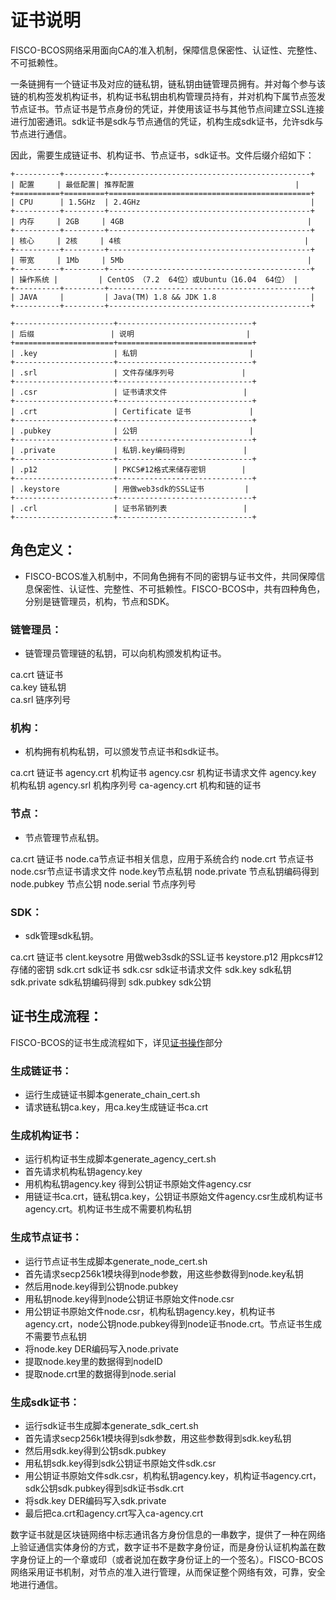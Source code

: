 # 证书说明
FISCO-BCOS网络采用面向CA的准入机制，保障信息保密性、认证性、完整性、不可抵赖性。

一条链拥有一个链证书及对应的链私钥，链私钥由链管理员拥有。并对每个参与该链的机构签发机构证书，机构证书私钥由机构管理员持有，并对机构下属节点签发节点证书。节点证书是节点身份的凭证，并使用该证书与其他节点间建立SSL连接进行加密通讯。sdk证书是sdk与节点通信的凭证，机构生成sdk证书，允许sdk与节点进行通信。

因此，需要生成链证书、机构证书、节点证书，sdk证书。文件后缀介绍如下：


```eval_rst
+----------+---------+---------------------------------------------+
| 配置     | 最低配置| 推荐配置                                    |
+==========+=========+=============================================+
| CPU      | 1.5GHz  | 2.4GHz                                      |
+----------+---------+---------------------------------------------+
| 内存     | 2GB     | 4GB                                         |
+----------+---------+---------------------------------------------+
| 核心     | 2核     | 4核                                         |
+----------+---------+---------------------------------------------+
| 带宽     | 1Mb     | 5Mb                                         |
+----------+---------+---------------------------------------------+
| 操作系统 |         | CentOS （7.2  64位）或Ubuntu（16.04  64位） |
+----------+---------+---------------------------------------------+
| JAVA     |         | Java(TM) 1.8 && JDK 1.8                     |
+----------+---------+---------------------------------------------+

+----------------------+------------------------------+
| 后缀                 | 说明                         |
+======================+==============================+
| .key                 | 私钥                         |
+----------------------+------------------------------+
| .srl                 | 文件存储序列号               |
+----------------------+------------------------------+
| .csr                 | 证书请求文件                 |
+----------------------+------------------------------+
| .crt                 | Certificate 证书             |
+----------------------+------------------------------+
| .pubkey              | 公钥                         |
+----------------------+------------------------------+
| .private             | 私钥.key编码得到             |
+----------------------+------------------------------+
| .p12                 | PKCS#12格式来储存密钥        |
+----------------------+------------------------------+
| .keystore            | 用做web3sdk的SSL证书         |
+----------------------+------------------------------+
| .crl                 | 证书吊销列表                 |
+----------------------+------------------------------+
```

## 角色定义：
* FISCO-BCOS准入机制中，不同角色拥有不同的密钥与证书文件，共同保障信息保密性、认证性、完整性、不可抵赖性。FISCO-BCOS中，共有四种角色，分别是链管理员，机构，节点和SDK。
### 链管理员：
* 链管理员管理链的私钥，可以向机构颁发机构证书。


ca.crt 链证书			
ca.key 链私钥			
ca.srl 链序列号


### 机构：
* 机构拥有机构私钥，可以颁发节点证书和sdk证书。


ca.crt 链证书
agency.crt 机构证书
agency.csr 机构证书请求文件
agency.key 机构私钥
agency.srl 机构序列号
ca-agency.crt 机构和链的证书
	

### 节点：
* 节点管理节点私钥。


ca.crt 链证书
node.ca节点证书相关信息，应用于系统合约
node.crt 节点证书
node.csr节点证书请求文件
node.key节点私钥
node.private 节点私钥编码得到
node.pubkey 节点公钥
node.serial 节点序列号


### SDK：
* sdk管理sdk私钥。


ca.crt 链证书
clent.keysotre 用做web3sdk的SSL证书
keystore.p12 用pkcs#12存储的密钥
sdk.crt sdk证书
sdk.csr sdk证书请求文件
sdk.key sdk私钥
sdk.private sdk私钥编码得到
sdk.pubkey sdk公钥



## 证书生成流程：
FISCO-BCOS的证书生成流程如下，详见[证书操作](https://fisco-bcos-test.readthedocs.io/zh/latest/docs/usage/tools.html)部分

### 生成链证书：

* 运行生成链证书脚本generate_chain_cert.sh
* 请求链私钥ca.key，用ca.key生成链证书ca.crt


### 生成机构证书：

* 运行机构证书生成脚本generate_agency_cert.sh
* 首先请求机构私钥agency.key
* 用机构私钥agency.key 得到公钥证书原始文件agency.csr
* 用链证书ca.crt，链私钥ca.key，公钥证书原始文件agency.csr生成机构证书agency.crt。机构证书生成不需要机构私钥


### 生成节点证书：

* 运行节点证书生成脚本generate_node_cert.sh
* 首先请求secp256k1模块得到node参数，用这些参数得到node.key私钥
* 然后用node.key得到公钥node.pubkey
* 用私钥node.key得到node公钥证书原始文件node.csr
* 用公钥证书原始文件node.csr，机构私钥agency.key，机构证书agency.crt，node公钥node.pubkey得到node证书node.crt。节点证书生成不需要节点私钥
* 将node.key DER编码写入node.private
* 提取node.key里的数据得到nodeID
* 提取node.crt里的数据得到node.serial


### 生成sdk证书：

* 运行sdk证书生成脚本generate_sdk_cert.sh
* 首先请求secp256k1模块得到sdk参数，用这些参数得到sdk.key私钥
* 然后用sdk.key得到公钥sdk.pubkey
* 用私钥sdk.key得到sdk公钥证书原始文件sdk.csr
* 用公钥证书原始文件sdk.csr，机构私钥agency.key，机构证书agency.crt，sdk公钥sdk.pubkey得到sdk证书sdk.crt
* 将sdk.key DER编码写入sdk.private
* 最后把ca.crt和agency.crt写入ca-agency.crt

数字证书就是区块链网络中标志通讯各方身份信息的一串数字，提供了一种在网络上验证通信实体身份的方式，数字证书不是数字身份证，而是身份认证机构盖在数字身份证上的一个章或印（或者说加在数字身份证上的一个签名）。FISCO-BCOS网络采用证书机制，对节点的准入进行管理，从而保证整个网络有效，可靠，安全地进行通信。
